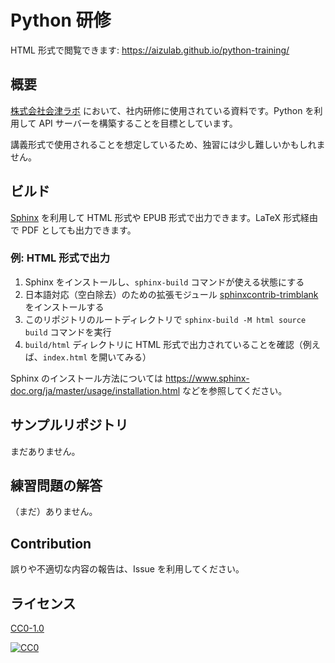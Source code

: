 # Python 研修

HTML 形式で閲覧できます: https://aizulab.github.io/python-training/

## 概要

[株式会社会津ラボ](https://www.aizulab.com/) において、社内研修に使用されている資料です。Python を利用して API サーバーを構築することを目標としています。

講義形式で使用されることを想定しているため、独習には少し難しいかもしれません。

## ビルド

[Sphinx](https://www.sphinx-doc.org) を利用して HTML 形式や EPUB 形式で出力できます。LaTeX 形式経由で PDF としても出力できます。

### 例: HTML 形式で出力

1. Sphinx をインストールし、`sphinx-build` コマンドが使える状態にする
2. 日本語対応（空白除去）のための拡張モジュール [sphinxcontrib-trimblank](https://pypi.org/project/sphinxcontrib-trimblank/) をインストールする
3. このリポジトリのルートディレクトリで `sphinx-build -M html source build` コマンドを実行
4. `build/html` ディレクトリに HTML 形式で出力されていることを確認（例えば、`index.html` を開いてみる）

Sphinx のインストール方法については https://www.sphinx-doc.org/ja/master/usage/installation.html などを参照してください。

## サンプルリポジトリ

まだありません。

## 練習問題の解答

（まだ）ありません。

## Contribution

誤りや不適切な内容の報告は、Issue を利用してください。

## ライセンス

[CC0-1.0](LICENSE)

[![CC0](http://i.creativecommons.org/p/zero/1.0/88x31.png "CC0")](http://creativecommons.org/publicdomain/zero/1.0/deed.ja)
